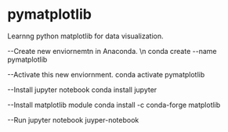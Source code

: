  # pymatplotlib
Learnng python matplotlib for data visualization.

--Create new enviornemtn in Anaconda. \n
	conda create --name pymatplotlib

--Activate this new enviornment.
	conda activate pymatplotlib

--Install jupyter notebook
	conda install jupyter

--Install matplotlib module
	conda install -c conda-forge matplotlib

--Run jupyter notebook
	juyper-notebook
